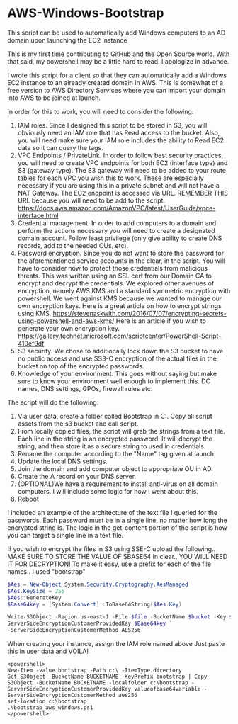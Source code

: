 # AWS-Windows-Bootstrap
This script can be used to automatically add Windows computers to an AD domain upon launching the EC2 instance

This is my first time contributing to GitHub and the Open Source world.  With that said, my powershell may be a little hard to read.  I apologize in advance.

I wrote this script for a client so that they can automatically add a Windows EC2 instance to an already created domain in AWS.  This is somewhat of a free version to AWS Directory Services where you can import your domain into AWS to be joined at launch.  


In order for this to work, you will need to consider the following:
1. IAM roles.  Since I designed this script to be stored in S3, you will obviously need an IAM role that has Read access to the bucket.  Also, you will need make sure your IAM role includes the ability to Read EC2 data so it can query the tags.
1. VPC Endpoints / PrivateLink.  In order to follow best security practices, you will need to create VPC endpoints for both EC2 (interface type) and S3 (gateway type).  The S3 gateway will need to be added to your route tables for each VPC you wish this to work. These are especially necessary if you are using this in a private subnet and will not have a NAT Gateway.
The EC2 endpoint is accessed via URL. REMEMBER THIS URL because you will need to be add to the script. https://docs.aws.amazon.com/AmazonVPC/latest/UserGuide/vpce-interface.html
1. Credential management.  In order to add computers to a domain and perform the actions necessary you will need to create a designated domain account.  Follow least privilege (only give ability to create DNS records, add to the needed OUs, etc).
1. Password encryption.  Since you do not want to store the password for the aforementioned service accounts in the clear, in the script.  You will have to consider how to protect those credentials from malicious threats.  This was written using an SSL cert from our Domain CA to encrypt and decrypt the credentials. We explored other avenues of encryption, namely AWS KMS and a standard symmetric encryption with powershell.  We went against KMS because we wanted to manage our own encryption keys. Here is a great article on how to encrypt strings using KMS. https://stevenaskwith.com/2016/07/07/encrypting-secrets-using-powershell-and-aws-kms/  Here is an article if you wish to generate your own encryption key.  https://gallery.technet.microsoft.com/scriptcenter/PowerShell-Script-410ef9df
1. S3 security.  We chose to additionally lock down the S3 bucket to have no public access and use SS3-C encryption of the actual files in the bucket on top of the encrypted passwords.
1. Knowledge of your environment.  This goes without saying but make sure to know your environment well enough to implement this. DC names, DNS settings, GPOs, firewall rules etc.  

The script will do the following:
1. Via user data, create a folder called Bootstrap in C:\. Copy all script assets from the s3 bucket and call script.
1. From locally copied files, the script will grab the strings from a text file.  Each line in the string is an encrypted password.  It will decrypt the string, and then store it as a secure string to used in credentials.  
1. Rename the computer according to the "Name" tag given at launch.
1. Update the local DNS settings.
1. Join the domain and add computer object to appropriate OU in AD.
1. Create the A record on your DNS server.
1. (OPTIONAL)We have a requirement to install anti-virus on all domain computers.  I will include some logic for how I went about this.
1. Reboot

I included an example of the architecture of the text file I queried for the passwords.  Each password must be in a single line, no matter how long the encrypted string is.  The logic in the get-content portion of the script is how you can target a single line in a text file.

If you wish to encrypt the files in S3 using SSE-C upload the following.. MAKE SURE TO STORE THE VALUE OF $BASE64 in clear.. YOU WILL NEED IT FOR DECRYPTION!  To make it easy, use a prefix for each of the file names..  I used "bootstrap"
```Powershell
$Aes = New-Object System.Security.Cryptography.AesManaged
$Aes.KeySize = 256
$Aes::GenerateKey
$Base64key = [System.Convert]::ToBase64String($Aes.Key)

Write-S3Object -Region us-east-1 -File $file -BucketName $bucket -Key $objectkey `-
ServerSideEncryptionCustomerProvidedKey $Base64key `
-ServerSideEncryptionCustomerMethod AES256
```

When creating your instance, assign the IAM role named above
Just paste this in user data and VOILA!
```
<powershell>
New-Item -value bootstrap -Path c:\ -ItemType directory
Get-S3Object -BucketName BUCKETNAME -KeyPrefix bootstrap | Copy-S3Object -BucketName BUCKETNAME -localfolder c:\bootstrap -ServerSideEncryptionCustomerProvidedKey valueofbase64variable -ServerSideEncryptionCustomerMethod aes256
set-location c:\bootstrap
.\bootstrap_aws_windows.ps1
</powershell>
```
